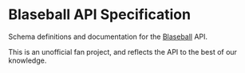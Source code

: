 # Blaseball API Specification
Schema definitions and documentation for the [Blaseball](https://blaseball.com) API.

This is an unofficial fan project, and reflects the API to the best of our knowledge.